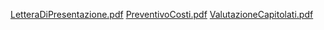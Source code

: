[LetteraDiPresentazione.pdf](./docs/Candidatura/LetteraDiPresentazione.pdf)
[PreventivoCosti.pdf](./docs/Candidatura/PreventivoCosti.pdf)
[ValutazioneCapitolati.pdf](./docs/Candidatura/ValutazioneCapitolati.pdf)
